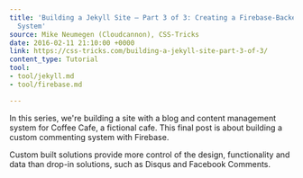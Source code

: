 ```yaml
---
title: 'Building a Jekyll Site – Part 3 of 3: Creating a Firebase-Backed Commenting
  System'
source: Mike Neumegen (Cloudcannon), CSS-Tricks
date: 2016-02-11 21:10:00 +0000
link: https://css-tricks.com/building-a-jekyll-site-part-3-of-3/
content_type: Tutorial
tool:
- tool/jekyll.md
- tool/firebase.md

---
```

In this series, we're building a site with a blog and content management system for Coffee Cafe, a fictional cafe. This final post is about building a custom commenting system with Firebase.

Custom built solutions provide more control of the design, functionality and data than drop-in solutions, such as Disqus and Facebook Comments.





